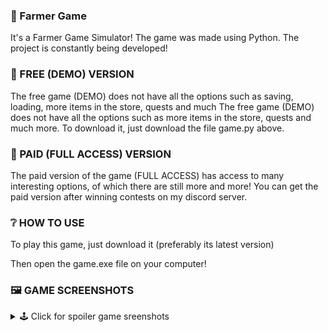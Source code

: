 ### 🌾 Farmer Game
It's a Farmer Game Simulator! 
The game was made using Python. The project is constantly being developed! 

### 💚 FREE (DEMO) VERSION
The free game (DEMO) does not have all the options such as saving, loading, more items in the store, quests and much The free game (DEMO) does not have all the options such as  more items in the store, quests and much more.
To download it, just download the file game.py above. 

### 💙 PAID (FULL ACCESS) VERSION
The paid version of the game (FULL ACCESS) has access to many interesting options, of which there are still more and more! You can get the paid version after winning contests on my discord server.

### ❔ HOW TO USE
To play this game, just download it (preferably its latest version)

Then open the game.exe file on your computer!


### 🖼️ GAME SCREENSHOTS
<details>
<summary> 🕹️ Click for spoiler game sreenshots</summary>
  
### 📃 MENU
![image](https://user-images.githubusercontent.com/75419729/155348172-77a9b12e-2139-47f7-b615-f784e3924f0e.png)
  
### 🥕 OPTION 1 - FARMING CARROTS
![image](https://user-images.githubusercontent.com/75419729/155344251-c9f48300-d3bd-48f0-b732-ace608dd50ca.png)
  
### 👛 OPTION 2 - SELLING CARROTS
![image](https://user-images.githubusercontent.com/75419729/155346632-f0b7bfd4-f4ea-4a35-a2be-d77440c4c680.png)
  
### 🛒 OPTION 3 - BUYING UPGRADE
![image](https://user-images.githubusercontent.com/75419729/155347167-3091f324-4927-469c-80b0-74319a4fd067.png)
  
### ⚙ OPTION 4 - GAME SETTINGS
![image](https://user-images.githubusercontent.com/75419729/155347257-4131988b-67c6-496c-ac14-77c0394748c5.png)
  
### 🚪 OPTION 5 - QUIT THE GAME
![image](https://user-images.githubusercontent.com/75419729/155347375-5317a35a-13e5-428f-a0e5-7fded7de8146.png)
  
### 🎫 OPTION 6 - ENTER CODE
![image](https://user-images.githubusercontent.com/75419729/155347735-cf809b6f-1cc5-43e0-bce4-b617bc20a7b3.png)
  
</details>
